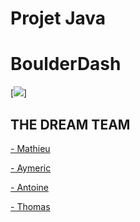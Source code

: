 
# Projet Java
# BoulderDash


[<img src="https://gamefaqs.akamaized.net/box/0/2/1/2021_front.jpg">]


## THE DREAM TEAM

[- Mathieu](https://www.facebook.com/search/top/?q=mathieu%20brisset)

[- Aymeric](https://www.facebook.com/aymeric.lemoine.5)

[- Antoine](https://www.facebook.com/antoine.robert.1610)

[- Thomas](https://www.facebook.com/thomas.buet.5)

